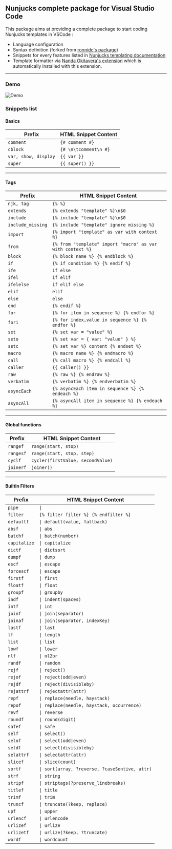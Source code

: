 ## Nunjucks complete package for Visual Studio Code

This package aims at providing a complete package to start coding Nunjucks templates in VSCode :  
- Language configuration
- Syntax definition (forked from [ronnidc's package](https://marketplace.visualstudio.com/items?itemName=ronnidc.nunjucks))
- Snippets for every features listed in [Nunjucks templating documentation](https://mozilla.github.io/nunjucks/templating.html)
- Template formatter via [Nanda Okitavera's extension](https://marketplace.visualstudio.com/items?itemName=okitavera.vscode-nunjucks-formatter) which is automatically installed with this extension.   

-------

### Demo
![Demo](docs/demo.gif)

### Snippets list

#### Basics  
| Prefix               | HTML Snippet Content                                       |
| -------------------- | ---------------------------------------------------------- |
| `comment`            | `{# comment #}`                                            |
| `cblock`             | `{# \n\tcomment\n #}`                                      |
| `var, show, display` | `{{ var }}`                                                |
| `super`              | `{{ super() }}`                                            |
-------
#### Tags  
| Prefix               | HTML Snippet Content                                       |
| -------------------- | ---------------------------------------------------------- |
| `njk, tag`           | `{% %}`                                                    |
| `extends`            | `{% extends "template" %}\n$0`                             |
| `include`            | `{% include "template" %}\n$0`                             |
| `include_missing`    | `{% include "template" ignore missing %}`                  |
| `import`             | `{% import "template" as var with context %}`              |
| `from`               | `{% from "template" import "macro" as var with context %}` |
| `block`              | `{% block name %} {% endblock %}`                          |
| `if`                 | `{% if condition %} {% endif %}`                           |
| `ife`                | `if else`                                                  |
| `ifel`               | `if elif`                                                  |
| `ifelelse`           | `if elif else`                                             |
| `elif`               | `elif`                                                     |
| `else`               | `else`                                                     |
| `end`                | `{% endif %}`                                              |
| `for`                | `{% for item in sequence %} {% endfor %}`                  |
| `fori`               | `{% for index,value in sequence %} {% endfor %}`           |
| `set`                | `{% set var = "value" %}`                                  |
| `seto`               | `{% set var = { var: "value" } %}`                         |
| `setc`               | `{% set var %} content {% endset %}`                       |
| `macro`              | `{% macro name %} {% endmacro %}`                          |
| `call`               | `{% call macro %} {% endcall %}`                           |
| `caller`             | `{{ caller() }}`                                           |
| `raw`                | `{% raw %} {% endraw %}`                                   |
| `verbatim`           | `{% verbatim %} {% endverbatim %}`                         |
| `asyncEach`          | `{% asyncEach item in sequence %} {% endeach %}`           |
| `asyncAll`           | `{% asyncAll item in sequence %} {% endeach %}`            |

-------

#### Global functions  
| Prefix               | HTML Snippet Content                                       |
| -------------------- | ---------------------------------------------------------- |
| `rangef`             | `range(start, stop)`                                       |
| `rangesf`            | `range(start, stop, step)`                                 |
| `cyclf`              | `cycler(firstValue, secondValue)`                          |
| `joinerf`            | `joiner()`                                                 |

-------

#### Builtin Filters  
| Prefix               | HTML Snippet Content                                       |
| -------------------- | ---------------------------------------------------------- |
| `pipe`               | `\| `                                                      |
| `filter`             | `{% filter filter %} {% endfilter %}`                      |
| `defaultf`           | `\| default(value, fallback)`                              |
| `absf`               | `\| abs`                                                   |
| `batchf`             | `\| batch(number)`                                         |
| `capitalize`         | `\| capitalize`                                            |
| `dictf`              | `\| dictsort`                                              |
| `dumpf`              | `\| dump`                                                  |
| `escf`               | `\| escape`                                                |
| `forcescf`           | `\| escape`                                                |
| `firstf`             | `\| first`                                                 |
| `floatf`             | `\| float`                                                 |
| `groupf`             | `\| groupby`                                               |
| `indf`               | `\| indent(spaces)`                                        |
| `intf`               | `\| int`                                                   |
| `joinf`              | `\| join(separator)`                                       |
| `joinaf`             | `\| join(separator, indexKey)`                             |
| `lastf`              | `\| last`                                                  |
| `lf`                 | `\| length`                                                |
| `list`               | `\| list`                                                  |
| `lowf`               | `\| lower`                                                 |
| `nlf`                | `\| nl2br`                                                 |
| `randf`              | `\| random`                                                |
| `rejf`               | `\| reject()`                                              |
| `rejof`              | `\| reject(odd\|even)`                                     |
| `rejdf`              | `\| reject(divisibleby)`                                   |
| `rejattrf`           | `\| rejectattr(attr)`                                      |
| `repf`               | `\| replace(needle, haystack)`                             |
| `repof`              | `\| replace(needle, haystack, occurrence)`                 |
| `revf`               | `\| reverse`                                               |
| `roundf`             | `\| round(digit)`                                          |
| `safef`              | `\| safe`                                                  |
| `self`               | `\| select()`                                              |
| `selof`              | `\| select(odd\|even)`                                     |
| `seldf`              | `\| select(divisibleby)`                                   |
| `selattrf`           | `\| selectattr(attr)`                                      |
| `slicef`             | `\| slice(count)`                                          |
| `sortf`              | `\| sort(array, ?reverse, ?caseSentive, attr)`             |
| `strf`               | `\| string`                                                |
| `stripf`             | `\| striptags(?preserve_linebreaks)`                       |
| `titlef`             | `\| title`                                                 |
| `trimf`              | `\| trim`                                                  |
| `truncf`             | `\| truncate(?keep, replace)`                              |
| `upf`                | `\| upper`                                                 |
| `urlencf`            | `\| urlencode`                                             |
| `urlizef`            | `\| urlize`                                                |
| `urlizetf`           | `\| urlize(?keep, ?truncate)`                              |
| `wordf`              | `\| wordcount`                                             |
